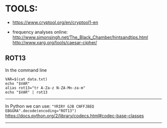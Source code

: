 # TOOLS:

- https://www.cryptool.org/en/cryptool1-en

- frequency analyses online: 
http://www.simonsingh.net/The_Black_Chamber/hintsandtips.html
http://www.xarg.org/tools/caesar-cipher/


## ROT13

In the command line
```
VAR=$(cat data.txt)
echo "$VAR"
alias rot13="tr A-Za-z N-ZA-Mn-za-m"
echo "$VAR" | rot13
```
----


In Python we can use: ```"YRIRY GJB CNFFJBEQ EBGGRA".decode(encoding="ROT13")```
https://docs.python.org/2/library/codecs.html#codec-base-classes

---
